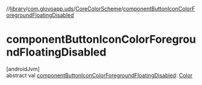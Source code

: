//[library](../../../index.md)/[com.glovoapp.uds](../index.md)/[CoreColorScheme](index.md)/[componentButtonIconColorForegroundFloatingDisabled](component-button-icon-color-foreground-floating-disabled.md)

# componentButtonIconColorForegroundFloatingDisabled

[androidJvm]\
abstract val [componentButtonIconColorForegroundFloatingDisabled](component-button-icon-color-foreground-floating-disabled.md): [Color](https://developer.android.com/reference/kotlin/androidx/compose/ui/graphics/Color.html)

